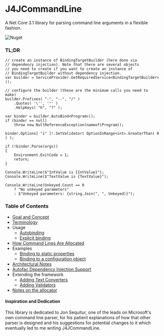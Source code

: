 # J4JCommandLine
A Net Core 3.1 library for parsing command line arguments 
in a flexible fashion.

![Nuget](https://img.shields.io/nuget/v/J4JSoftware.CommandLine?style=flat-square)

### TL;DR

```
// create an instance of BindingTargetBuilder (here done via 
// dependency injection). Note that there are several objects
// you need to create if you want to create an instance of
// BindingTargetBuilder without dependency injection.
var builder = ServiceProvider.GetRequiredService<BindingTargetBuilder>();

// configure the builder (these are the minimum calls you need to make)
builder.Prefixes( "-", "--", "/" )
    .Quotes( '\'', '"' )
    .HelpKeys( "h", "?" );

var binder = builder.AutoBind<Program>();
if (binder == null)
    throw new NullReferenceException(nameof(Program));

binder.Options[ "i" ]!.SetValidator( OptionInRange<int>.GreaterThan( 0 ) );

if (!binder.Parse(args))
{
    Environment.ExitCode = 1;
    return;
}

Console.WriteLine($"IntValue is {IntValue}");
Console.WriteLine($"TextValue is {TextValue}");

Console.WriteLine(Unkeyed.Count == 0
    ? "No unkeyed parameters"
    : $"Unkeyed parameters: {string.Join(", ", Unkeyed)}");
```

### Table of Contents

- [Goal and Concept](docs/goal-concept.md)
- [Terminology](docs/terminology.md)
- Usage
  - [Autobinding](docs/usage-auto.md)
  - [Explicit binding](docs/usage-explicit.md)
- [How Command Lines Are Allocated](docs/allocation.md)
- Examples
  - [Binding to static properties](docs/example-static.md)
  - [Binding to a configuration object](docs/example-instance.md)
- [Architectural Notes](docs/diagrams.md)
- [Autofac Dependency Injection Support](docs/di.md)
- Extending the framework
  - [Adding Text Converters](docs/text-converters.md)
  - [Adding Validators](docs/validators.md)
- [Notes on the allocator](docs/allocator.md)

#### Inspiration and Dedication

This library is dedicated to Jon Sequitur, one of the leads on
Microsoft's own command line parser, for his patient explanations
of how that other parser is designed and his suggestions for
potential changes to it which eventually led to me writing
J4JCommandLine.

